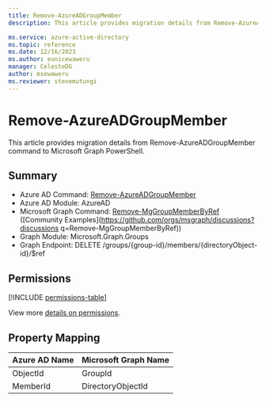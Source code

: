 ```yaml
---
title: Remove-AzureADGroupMember
description: This article provides migration details from Remove-AzureADGroupMember command to Microsoft Graph PowerShell.

ms.service: azure-active-directory
ms.topic: reference
ms.date: 12/16/2023
ms.author: eunicewaweru
manager: CelesteDG
author: msewaweru
ms.reviewer: stevemutungi
---
```


# Remove-AzureADGroupMember

This article provides migration details from Remove-AzureADGroupMember command to Microsoft Graph PowerShell.

## Summary

+ Azure AD Command: [Remove-AzureADGroupMember](/powershell/module/azuread/remove-azureadgroupmember)
+ Azure AD Module: AzureAD
+ Microsoft Graph Command: [Remove-MgGroupMemberByRef](/powershell/module/microsoft.graph.groups/remove-mggroupmemberbyref) ([Community Examples](https://github.com/orgs/msgraph/discussions?discussions q=Remove-MgGroupMemberByRef))
+ Graph Module: Microsoft.Graph.Groups
+ Graph Endpoint:  DELETE /groups/{group-id}/members/{directoryObject-id}/$ref

## Permissions

[!INCLUDE [permissions-table](~/graphref/api-reference/v1.0/includes/permissions/group-delete-members-permissions.md)]

View more [details on permissions](/graph/api/group-delete-members#permissions).

## Property Mapping

|Azure AD Name|Microsoft Graph Name|
|---|---|
|ObjectId|GroupId|
|MemberId|DirectoryObjectId|